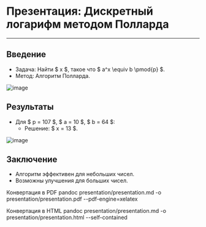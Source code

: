# Презентация: Дискретный логарифм методом Полларда

---

## Введение
- Задача: Найти $ x $, такое что $ a^x \equiv b \pmod{p} $.
- Метод: Алгоритм Полларда.

![image](https://github.com/user-attachments/assets/8d28eba2-4948-43dc-822a-60fc2cfb8fe2)


## Результаты
- Для $ p = 107 $, $ a = 10 $, $ b = 64 $:
  - Решение: $ x = 13 $.

![image](https://github.com/user-attachments/assets/a4be542a-95c4-411a-abdd-bbb9f1841fd2)


## Заключение
- Алгоритм эффективен для небольших чисел.
- Возможны улучшения для больших чисел.

Конвертация в PDF
pandoc presentation/presentation.md -o presentation/presentation.pdf --pdf-engine=xelatex

Конвертация в HTML
pandoc presentation/presentation.md -o presentation/presentation.html --self-contained
